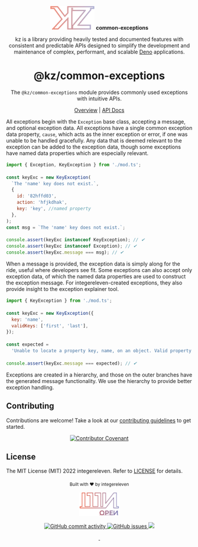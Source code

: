 <p align="center">
<img alt="kz logo" height="64" src="https://raw.githubusercontent.com/i11n/.github/main/svg/kz/color/kz.svg" />
<strong>common-exceptions</strong>
</p>

<p align="center">
kz is a library providing heavily tested and documented features with consistent and predictable APIs designed to simplify the development and maintenance of complex, performant, and scalable <a href="https://deno.com">Deno</a> applications.
</p>

<h1 align="center">@kz/common-exceptions</h1>

<p align="center">
The <code>@kz/common-exceptions</code> module provides commonly used exceptions with intuitive APIs.
</p>

<p align="center">
<a href="https://jsr.io/@kz/common-exceptions">Overview</a> |
<a href="https://jsr.io/@kz/common-exceptions/doc">API Docs</a>
</p>

All exceptions begin with the `Exception` base class, accepting a message, and optional exception data. All exceptions have a single common exception data property, `cause`, which acts as the inner exception or error, if one was unable to be handled gracefully. Any data that is deemed relevant to the exception can be added to the exception data, though some exceptions have named data properties which are especially relevant.

```jsx
import { Exception, KeyException } from './mod.ts';

const keyExc = new KeyException(
  `The 'name' key does not exist.`,
  {
    id: '82hffd03',
    action: 'hfjkdhak',
    key: 'key', //named property
  },
);
const msg = `The 'name' key does not exist.`;

console.assert(keyExc instanceof KeyException); // ✔
console.assert(keyExc instanceof Exception); // ✔
console.assert(keyExc.message === msg); // ✔
```

When a message is provided, the exception data is simply along for the ride, useful where developers see fit. Some exceptions can also accept only exception data, of which the named data properties are used to construct the exception message. For integereleven-created exceptions, they also provide insight to the exception explainer tool.

```jsx
import { KeyException } from './mod.ts';

const keyExc = new KeyException({
  key: 'name',
  validKeys: ['first', 'last'],
});

const expected =
  'Unable to locate a property key, name, on an object. Valid property keys include: first, last.';

console.assert(keyExc.message === expected); // ✔
```

Exceptions are created in a hierarchy, and those on the outer branches have the generated message functionality. We use the hierarchy to provide better exception handling.

## Contributing

Contributions are welcome! Take a look at our [contributing guidelines][contributing] to get started.

<p align="center">
<a href="https://github.com/i11n/.github/blob/main/.github/CODE_OF_CONDUCT.md">
  <img alt="Contributor Covenant" src="https://img.shields.io/badge/Contributor%20Covenant-2.1-4baaaa.svg?style=flat-square" />
</a>
</p>

## License

The MIT License (MIT) 2022 integereleven. Refer to [LICENSE][license] for details.

<p align="center">
<sub>Built with ❤ by integereleven</sub>
</p>

<p align="center">
<img
  alt="kz.io logo"
  height="64"
  src="https://raw.githubusercontent.com/i11n/.github/main/svg/brand/color/open-stroke.svg"
/>
</p>

<p align="center">
<a href="https://github.com/kz-io/common-exceptions/commits">
  <img alt="GitHub commit activity" src="https://img.shields.io/github/commit-activity/m/kz-io/common-exceptions?style=flat-square">
</a>
<a href="https://github.com/kz-io/common-exceptions/issues">
  <img alt="GitHub issues" src="https://img.shields.io/github/issues-raw/kz-io/common-exceptions?style=flat-square">
</a>
<a href="https://codecov.io/gh/kz-io/common-exceptions" >
  <img src="https://codecov.io/gh/kz-io/common-exceptions/graph/badge.svg?token=EK5CNEBUPG"/>
</a>
</p>

<p align="center">
<a href="https://jsr.io/@kz/common-exceptions">
  <img src="https://jsr.io/badges/@kz/common-exceptions" alt="" />
</a>
<a href="https://jsr.io/@kz/common-exceptions">
  <img src="https://jsr.io/badges/@kz/common-exceptions/score" alt="" />
</a>
</p>

[deno]: https://deno.dom "Deno homepage"
[jsr]: https://jsr.io "JSR homepage"
[branches]: https://github.com/kz-io/common-exceptions/branches "@kz/common-exceptions branches on GitHub"
[releases]: https://github.com/kz-io/common-exceptions/releases "@kz/common-exceptions releases on GitHub"
[contributing]: https://github.com/kz-io/common-exceptions/blob/main/CONTRIBUTING.md "@kz/common-exceptions contributing guidelines"
[license]: https://github.com/kz-io/common-exceptions/blob/main/LICENSE "@kz/common-exceptions license"
